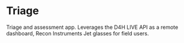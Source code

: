 # Triage
Triage and assessment app. Leverages the D4H LIVE API as a remote dashboard, Recon Instruments Jet glasses for field users.
